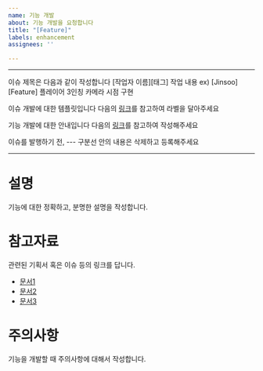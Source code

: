 ```yaml
---
name: 기능 개발
about: 기능 개발을 요청합니다
title: "[Feature]"
labels: enhancement
assignees: ''

---
```

---

이슈 제목은 다음과 같이 작성합니다
[작업자 이름][태그] 작업 내용
ex) [Jinsoo][Feature] 플레이어 3인칭 카메라 시점 구현

이슈 개발에 대한 템플릿입니다
다음의 [링크](https://docs.google.com/document/d/1yVqIAEy9-e0qFmxkUpJXM3pcmbIKL2ZTVfAsqc2bhik/edit#heading=h.rty0pm4wgoye)를 참고하여 라벨을 달아주세요

기능 개발에 대한 안내입니다
다음의 [링크](https://docs.google.com/document/d/1yVqIAEy9-e0qFmxkUpJXM3pcmbIKL2ZTVfAsqc2bhik/edit#heading=h.9vazx23g91n)를 참고하여 작성해주세요

이슈를 발행하기 전, --- 구분선 안의 내용은 삭제하고 등록해주세요

---
# 설명
기능에 대한 정확하고, 분명한 설명을 작성합니다.

# 참고자료
관련된 기획서 혹은 이슈 등의 링크를 답니다.
- [문서1](링크)
- [문서2](링크)
- [문서3](링크)

# 주의사항
기능을 개발할 때 주의사항에 대해서 작성합니다.